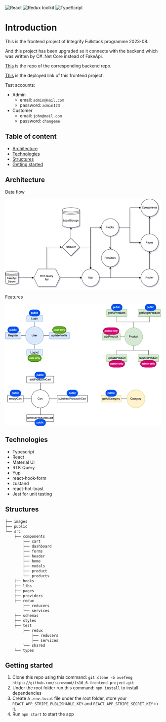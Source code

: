 ![React](https://img.shields.io/badge/React-v.18-blue)
![Redux toolkit](https://img.shields.io/badge/RTK-v.1-purple)
![TypeScript](https://img.shields.io/badge/TypeScript-v.4-green)

# Introduction

This is the frontend project of Integrify Fullstack programme 2023-08.

And this project has been upgraded so it connects with the backend which was written by C# .Net Core instead of FakeApi.

[This](https://github.com/sirowood/fs16_backend_project) is the repo of the corresponding backend repo.

[This](https://xuefeng-frontend-project.vercel.app/) is the deployed link of this frontend project.

Test accounts:

- Admin
  - email: `admin@mail.com`
  - password: `admin123`
- Customer
  - email: `john@mail.com`
  - password: `changeme`

## Table of content

- [Architecture](#architecture)
- [Technologies](#technologies)
- [Structures](#structures)
- [Getting started](#getting-started)

## Architecture

Data flow

![Data Flow](./images/dataflow.png)

Features

![Features](./images/features.png)

## Technologies

- Typescript
- React
- Material UI
- RTK Query
- Yup
- react-hook-form
- zustand
- react-hot-toast
- Jest for unit testing

## Structures

```
├── images
├── public
└── src
    ├── components
        ├── cart
        ├── dashboard
        ├── forms
        ├── header
        ├── home
        ├── modals
        ├── product
        └── products
    ├── hooks
    ├── libs
    ├── pages
    ├── providers
    ├── redux
        ├── reducers
        └── services
    ├── schemas
    ├── styles
    ├── test
        ├── redux
            ├── reducers
            ├── services
        └── shared
    └── types

```

## Getting started

1. Clone this repo using this command: `git clone -b xuefeng https://github.com/sirowood/fs16_6-frontend-project.git`
2. Under the root folder run this command: `npm install` to install dependencies
3. Create a `.env.local` file under the root folder, store your `REACT_APP_STRIPE_PUBLISHABLE_KEY` and `REACT_APP_STRIPE_SECRET_KEY` in it.
4. Run `npm start` to start the app
